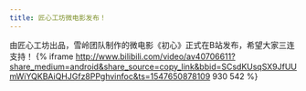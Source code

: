 ```yaml
---
title: 匠心工坊微电影发布！
---
```

由匠心工坊出品，雪岭团队制作的微电影《初心》正式在B站发布，希望大家三连支持！
{% iframe http://www.bilibili.com/video/av40706611?share_medium=android&share_source=copy_link&bbid=SCsdKUsqSX9JfUUmWiYQKBAiQHJGfz8PPghvinfoc&ts=1547650878109 930 542 %}
